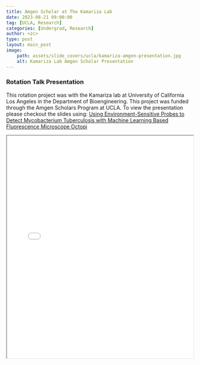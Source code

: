 ```yaml
---
title: Amgen Scholar at The Kamariza Lab
date: 2023-08-21 09:00:00
tag: [UCLA, Research]
categories: [Undergrad, Research]
author: <zc>    
type: post
layout: main_post
image: 
    path: assets/slide_covers/ucla/kamariza-amgen-presentation.jpg
    alt: Kamariza Lab Amgen Scholar Presentation
---
```



### Rotation Talk Presentation

This rotation project was with the Kamariza lab at University of California Los Angeles in the Department of Bioengineering. This project was funded through the Amgen Scholars Program at UCLA. To view the presentation please checkout the slides using: [Using Environment-Sensitive Probes to Detect Mycobacterium Tuberculosis with Machine Learning Based Fluorescence Microscope Octopi](https://drive.google.com/file/d/1Od4c3yiHz0Nlhh5oKuozeRUhX9EUypGi/view?usp=sharing)

<iframe src="{{ '/assets/slides/ucla/UCLA-Amgen-2023-Summer-Presentation.pdf' | relative_url }}" width="100%" height="600px"></iframe>